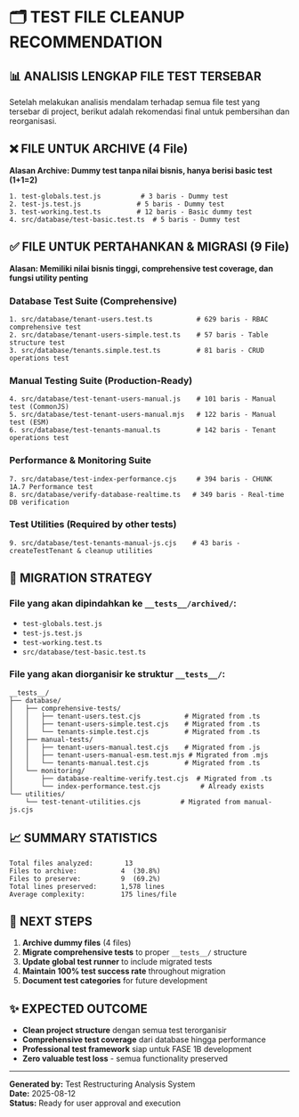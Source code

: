 # 🗂️ TEST FILE CLEANUP RECOMMENDATION

## 📊 ANALISIS LENGKAP FILE TEST TERSEBAR

Setelah melakukan analisis mendalam terhadap semua file test yang tersebar di project, berikut adalah rekomendasi final untuk pembersihan dan reorganisasi.

## ❌ FILE UNTUK ARCHIVE (4 File)

**Alasan Archive: Dummy test tanpa nilai bisnis, hanya berisi basic test (1+1=2)**

```
1. test-globals.test.js          # 3 baris - Dummy test
2. test-js.test.js              # 5 baris - Dummy test  
3. test-working.test.ts         # 12 baris - Basic dummy test
4. src/database/test-basic.test.ts  # 5 baris - Dummy test
```

## ✅ FILE UNTUK PERTAHANKAN & MIGRASI (9 File)

**Alasan: Memiliki nilai bisnis tinggi, comprehensive test coverage, dan fungsi utility penting**

### **Database Test Suite (Comprehensive)**
```
1. src/database/tenant-users.test.ts           # 629 baris - RBAC comprehensive test
2. src/database/tenant-users-simple.test.ts    # 57 baris - Table structure test
3. src/database/tenants.simple.test.ts         # 81 baris - CRUD operations test
```

### **Manual Testing Suite (Production-Ready)**
```
4. src/database/test-tenant-users-manual.js    # 101 baris - Manual test (CommonJS)
5. src/database/test-tenant-users-manual.mjs   # 122 baris - Manual test (ESM) 
6. src/database/test-tenants-manual.ts         # 142 baris - Tenant operations test
```

### **Performance & Monitoring Suite**
```
7. src/database/test-index-performance.cjs     # 394 baris - CHUNK 1A.7 Performance test
8. src/database/verify-database-realtime.ts   # 349 baris - Real-time DB verification
```

### **Test Utilities (Required by other tests)**
```
9. src/database/test-tenants-manual-js.cjs    # 43 baris - createTestTenant & cleanup utilities
```

## 🎯 MIGRATION STRATEGY

### **File yang akan dipindahkan ke `__tests__/archived/`:**
- `test-globals.test.js`
- `test-js.test.js` 
- `test-working.test.ts`
- `src/database/test-basic.test.ts`

### **File yang akan diorganisir ke struktur `__tests__/`:**

```
__tests__/
├── database/
│   ├── comprehensive-tests/
│   │   ├── tenant-users.test.cjs           # Migrated from .ts
│   │   ├── tenant-users-simple.test.cjs    # Migrated from .ts  
│   │   └── tenants-simple.test.cjs         # Migrated from .ts
│   ├── manual-tests/
│   │   ├── tenant-users-manual.test.cjs    # Migrated from .js
│   │   ├── tenant-users-manual-esm.test.mjs # Migrated from .mjs
│   │   └── tenants-manual.test.cjs         # Migrated from .ts
│   └── monitoring/
│       ├── database-realtime-verify.test.cjs  # Migrated from .ts
│       └── index-performance.test.cjs          # Already exists
└── utilities/
    └── test-tenant-utilities.cjs          # Migrated from manual-js.cjs
```

## 📈 SUMMARY STATISTICS

```
Total files analyzed:        13
Files to archive:           4  (30.8%)
Files to preserve:          9  (69.2%)
Total lines preserved:      1,578 lines
Average complexity:         175 lines/file
```

## 🎯 NEXT STEPS

1. **Archive dummy files** (4 files)
2. **Migrate comprehensive tests** to proper `__tests__/` structure  
3. **Update global test runner** to include migrated tests
4. **Maintain 100% test success rate** throughout migration
5. **Document test categories** for future development

## ✨ EXPECTED OUTCOME

- **Clean project structure** dengan semua test terorganisir
- **Comprehensive test coverage** dari database hingga performance
- **Professional test framework** siap untuk FASE 1B development
- **Zero valuable test loss** - semua functionality preserved

---
**Generated by:** Test Restructuring Analysis System  
**Date:** 2025-08-12  
**Status:** Ready for user approval and execution